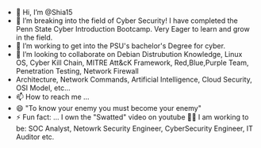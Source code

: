 - 👋 Hi, I’m @Shia15
- 👀 I’m breaking into the field of Cyber Security! I have completed the Penn State Cyber Introduction Bootcamp. Very Eager to learn and grow in the field.
- 🌱 I’m working to get into the PSU's bachelor's Degree for cyber. 
- 💞️ I’m looking to collaborate on Debian Distrubution Knowledge, Linux OS, Cyber Kill Chain, MITRE Att&cK Framework, Red,Blue,Purple Team, Penetration Testing, Network Firewall
- Architecture, Network Commands, Artificial Intelligence, Cloud Security, OSI Model,  etc...
- 📫 How to reach me ...
- 😄 "To know your enemy you must become your enemy"
- ⚡ Fun fact: ... I own the "Swatted" video on youtube 👌🏼
I am working to be: SOC Analyst, Netowrk Security Engineer, CyberSecurity Engineer, IT Auditor etc.  
